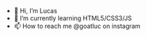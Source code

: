 - 👋 Hi, I’m Lucas
- 🌱 I’m currently learning HTML5/CSS3/JS
- 📫 How to reach me @goatluc on instagram

<!---
Luckhaas/Luckhaas is a ✨ special ✨ repository because its `README.md` (this file) appears on your GitHub profile.
You can click the Preview link to take a look at your changes.
--->
